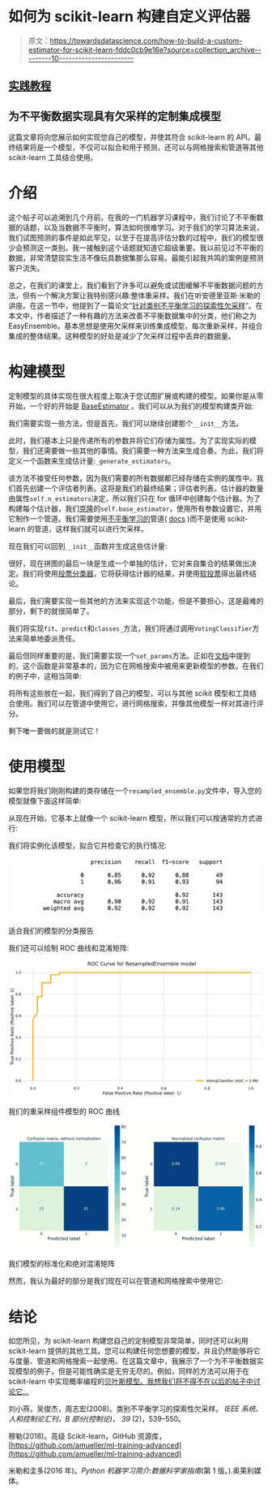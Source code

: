 # 如何为 scikit-learn 构建自定义评估器

> 原文：<https://towardsdatascience.com/how-to-build-a-custom-estimator-for-scikit-learn-fddc0cb9e16e?source=collection_archive---------10----------------------->

## [实践教程](https://towardsdatascience.com/tagged/hands-on-tutorials)

## 为不平衡数据实现具有欠采样的定制集成模型

这篇文章将向您展示如何实现您自己的模型，并使其符合 scikit-learn 的 API。最终结果将是一个模型，不仅可以拟合和用于预测，还可以与网格搜索和管道等其他 scikit-learn 工具结合使用。

# 介绍

这个帖子可以追溯到几个月前。在我的一门机器学习课程中，我们讨论了不平衡数据的话题，以及当数据不平衡时，算法如何很难学习。对于我们的学习算法来说，我们试图预测的事件是如此罕见，以至于在提高评估分数的过程中，我们的模型很少会预测这一类别。我一接触到这个话题就知道它超级重要。我以前见过不平衡的数据，非常清楚现实生活不像玩具数据集那么容易。最能引起我共鸣的案例是预测客户流失。

总之，在我们的课堂上，我们看到了许多可以避免或试图缓解不平衡数据问题的方法，但有一个解决方案让我特别感兴趣:整体重采样。我们在听安德里亚斯·米勒的讲座。在这一节中，他提到了一篇论文“[针对类别不平衡学习的探索性欠采样](https://cs.nju.edu.cn/zhouzh/zhouzh.files/publication/tsmcb09.pdf)”。在本文中，作者描述了一种有趣的方法来改善不平衡数据集中的分类，他们称之为 EasyEnsemble。基本思想是使用欠采样来训练集成模型，每次重新采样，并组合集成的整体结果。这种模型的好处是减少了欠采样过程中丢弃的数据量。

# 构建模型

定制模型的具体实现在很大程度上取决于您试图扩展或构建的模型。如果你是从零开始，一个好的开始是 [BaseEstimator](https://scikit-learn.org/stable/modules/generated/sklearn.base.BaseEstimator.html) 。我们可以从为我们的模型构建类开始:

我们需要实现一些方法，但是首先，我们可以继续创建那个`__init__`方法。

此时，我们基本上只是传递所有的参数并将它们存储为属性。为了实现实际的模型，我们还需要做一些其他的事情。我们需要一种方法来生成合奏。为此，我们将定义一个函数来生成估计量:`_generate_estimators`。

该方法不接受任何参数，因为我们需要的所有数据都已经存储在实例的属性中。我们首先创建一个评估者列表。这将是我们的最终结果；评估者列表。估计器的数量由属性`self.n_estimators`决定，所以我们只在 for 循环中创建每个估计器。为了构建每个估计器，我们[克隆](https://scikit-learn.org/stable/modules/generated/sklearn.base.clone.html)的`self.base_estimator`，使用所有参数设置它，并用它制作一个管道。我们需要使用[不平衡学习的](https://github.com/scikit-learn-contrib/imbalanced-learn)管道( [docs](https://imbalanced-learn.org/stable/references/generated/imblearn.pipeline.make_pipeline.html) )而不是使用 scikit-learn 的管道，这样我们就可以进行欠采样。

现在我们可以回到`__init__`函数并生成这些估计量:

很好，现在拼图的最后一块是生成一个单独的估计，它对来自集合的结果做出决定。我们将使用[投票分类器](https://scikit-learn.org/stable/modules/generated/sklearn.ensemble.VotingClassifier.html)，它将获得估计器的结果，并使用[软投票](https://www.oreilly.com/library/view/machine-learning-for/9781783980284/47c32d8b-7b01-4696-8043-3f8472e3a447.xhtml)得出最终结论。

最后，我们需要实现一些其他的方法来实现这个功能，但是不要担心，这是最难的部分，剩下的就很简单了。

我们将实现`fit`、`predict`和`classes_`方法，我们将通过调用`VotingClassifier`方法来简单地委派责任。

最后但同样重要的是，我们需要实现一个`set_params`方法。正如在[文档](https://scikit-learn.org/stable/modules/generated/sklearn.base.clone.html)中提到的，这个函数是非常基本的，因为它在网格搜索中被用来更新模型的参数。在我们的例子中，这相当简单:

将所有这些放在一起，我们得到了自己的模型，可以与其他 scikit 模型和工具结合使用。我们可以在管道中使用它，进行网格搜索，并像其他模型一样对其进行评分。

剩下唯一要做的就是测试它！

# 使用模型

如果您将我们刚刚构建的类存储在一个`resampled_ensemble.py`文件中，导入您的模型就像下面这样简单:

从现在开始，它基本上就像一个 scikit-learn 模型，所以我们可以按通常的方式进行:

我们将实例化该模型，拟合它并检查它的执行情况:

![](img/e2d1c3d0f34cb7c46eac48b503138591.png)

适合我们的模型的分类报告

我们还可以绘制 ROC 曲线和混淆矩阵:

![](img/f8d625190908507095f708b05385eb63.png)

我们的重采样组件模型的 ROC 曲线

![](img/25f954c5481a625fbe1c47323e680d8e.png)

我们模型的标准化和绝对混淆矩阵

然而，我认为最好的部分是我们现在可以在管道和网格搜索中使用它:

# 结论

如您所见，为 scikit-learn 构建您自己的定制模型非常简单，同时还可以利用 scikit-learn 提供的其他工具。您可以构建任何您想要的模型，并且仍然能够将它与度量、管道和网格搜索一起使用。在这篇文章中，我展示了一个为不平衡数据实现模型的例子，但是可能性确实是无穷无尽的。例如，同样的方法可以用于在 scikit-learn 中实现概率编程的[贝叶斯模型。我想我们将不得不在以后的帖子中讨论它…](https://www.youtube.com/watch?v=zGRnirbHWJ8)

刘小燕，吴俊杰，周志宏(2008)。类别不平衡学习的探索性欠采样。 *IEEE 系统、人和控制论汇刊，B 部分(控制论)*， *39* (2)，539–550。

穆勒(2018)。高级 Scikit-learn，GitHub 资源库，[https://github.com/amueller/ml-training-advanced](https://github.com/amueller/ml-training-advanced)

米勒和圭多(2016 年)。*Python 机器学习简介:数据科学家指南*(第 1 版。).奥莱利媒体。